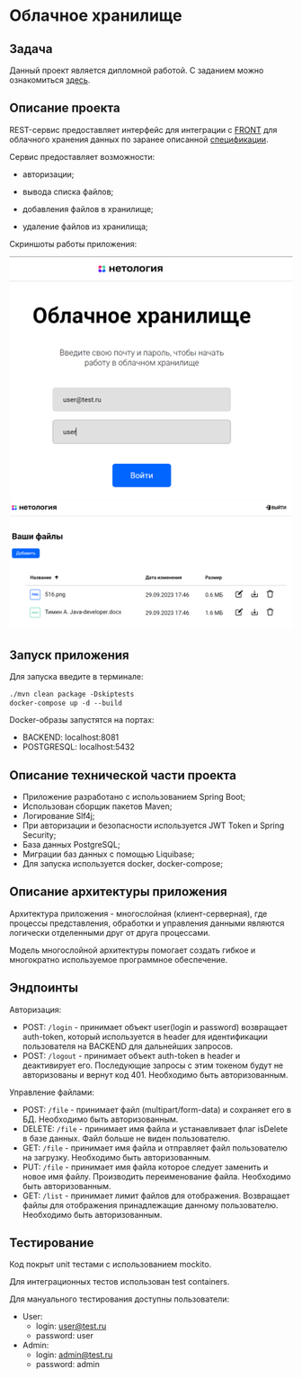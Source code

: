# Облачное хранилище

## Задача

Данный проект является дипломной работой. С заданием можно
ознакомиться [здесь](https://github.com/netology-code/jd-homeworks/blob/master/diploma/cloudservice.md).

## Описание проекта

REST-сервис предоставляет интерфейс для интеграции с 
[FRONT](https://github.com/netology-code/jd-homeworks/tree/master/diploma/netology-diplom-frontend) 
для облачного хранения данных по заранее описанной [спецификации](CloudServiceSpecification.yaml).

Сервис предоставляет возможности:
- авторизации;

- вывода списка файлов;
- добавления файлов в хранилище;
- удаление файлов из хранилища;

Скриншоты работы приложения:

<img src="pictureForReadme/login.PNG" alt="drawing" width="700"/>

<img src="pictureForReadme/work.PNG" alt="drawing" width="700"/>

## Запуск приложения

Для запуска введите в терминале:

```
./mvn clean package -Dskiptests
docker-compose up -d --build
```
Docker-образы запустятся на портах:
- BACKEND: localhost:8081
- POSTGRESQL: localhost:5432


## Описание технической части проекта

- Приложение разработано с использованием Spring Boot;
- Использован сборщик пакетов Maven;
- Логирование Slf4j;
- При авторизации и безопасности используется JWT Token и Spring Security;
- База данных PostgreSQL;
- Миграции баз данных с помощью Liquibase;
- Для запуска используется docker, docker-compose;

## Описание архитектуры приложения

Архитектура приложения - многослойная (клиент-серверная), где процессы представления,
обработки и управления данными являются логически отделенными друг от друга процессами.

Модель многослойной архитектуры помогает создать гибкое и многократно используемое программное обеспечение.

## Эндпоинты

Авторизация:

* POST: `/login` - принимает объект user(login и password) возвращает auth-token, который используется в header
для идентификации пользователя на BACKEND для дальнейших запросов.
* POST: `/logout` - принимает объект auth-token в header и деактивирует его. 
Последующие запросы с этим токеном будут не авторизованы и вернут код 401. Необходимо быть авторизованным.

Управление файлами:

* POST: `/file` - принимает файл (multipart/form-data) и сохраняет его в БД. Необходимо быть авторизованным.
* DELETE: `/file` - принимает имя файла и устанавливает флаг isDelete в базе данных. 
Файл больше не виден пользователю.
* GET: `/file` - принимает имя файла и отправляет файл пользователю на загрузку. Необходимо быть авторизованным.
* PUT: `/file` - принимает имя файла которое следует заменить и новое имя файлу.
Производить переименование файла. Необходимо быть авторизованным.
* GET: `/list` - принимает лимит файлов для отображения.
Возвращает файлы для отображения принадлежащие данному пользователю. Необходимо быть авторизованным.

## Тестирование

Код покрыт unit тестами с использованием mockito.

Для интеграционных тестов использован test containers.

Для мануального тестирования доступны пользователи:
- User: 
  - login: user@test.ru
  - password: user
- Admin:
  - login: admin@test.ru
  - password: admin